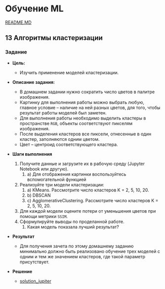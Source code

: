 # Обучение ML

[README.MD](/README.MD)

## **13 Алгоритмы кластеризации**

### Задание

* **Цель:**
  * Изучить применение моделей кластеризации.

* **Описание задания:**
  * В домашнем задании нужно сократить число цветов в палитре изображения.
  * Картинку для выполнения работы можно выбрать любую, главное условие – наличие на ней разных цветов, для того, чтобы результат работы моделей был заметен.
  * Для выполнения работы необходимо выделить кластеры в пространстве `RGB`, объекты соответствуют пикселям изображения.
  * После выделения кластеров все пиксели, отнесенные в один кластер, заполняются одним цветом.
  * Цвет – центроид соответствующего кластера.

* **Шаги выполнения**
  1. Получите данные и загрузите их в рабочую среду (Jupyter Notebook или другую).
     1. a) Для отображения картинки воспользуйтесь вспомогательной функцией
  2. Реализуйте три модели кластеризации:
     1. a) KMeans. Рассмотрите число кластеров K = 2, 5, 10, 20.
     2. b) DBSCAN
     3. c) AgglomerativeClustering. Рассмотрите число кластеров K = 2, 5, 10, 20.
  3. Для каждой модели оцените потери от уменьшения цветов при помощи метрики `SSIM`.
  4. Сформулируйте выводы по проделанной работе.
     1. Какая модель показала лучший результат?

* **Результат**
  
  * Для получения зачета по этому домашнему заданию минимально должно быть реализовано обучение трех моделей с одним и тем же значением кластеров, где такой параметр присутствует.

* **Решение**
  * [solution_jupiter](/task/13%20Claster/13%20claster.ipynb)
